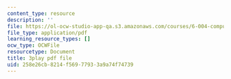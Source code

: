 ```yaml
---
content_type: resource
description: ''
file: https://ol-ocw-studio-app-qa.s3.amazonaws.com/courses/6-004-computation-structures-spring-2017/258e26cb8214f56977933a9a74f74739_gxU2Eo3oBPg.pdf
file_type: application/pdf
learning_resource_types: []
ocw_type: OCWFile
resourcetype: Document
title: 3play pdf file
uid: 258e26cb-8214-f569-7793-3a9a74f74739
---
```

